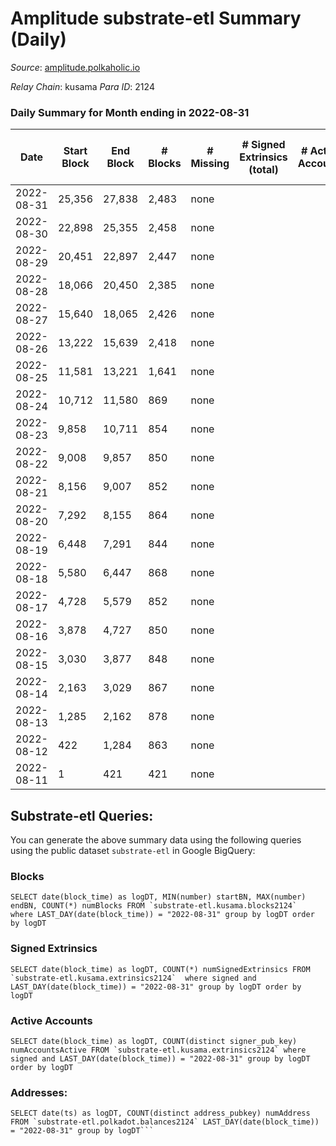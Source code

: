 # Amplitude substrate-etl Summary (Daily)

_Source_: [amplitude.polkaholic.io](https://amplitude.polkaholic.io)

*Relay Chain*: kusama
*Para ID*: 2124



### Daily Summary for Month ending in 2022-08-31


| Date | Start Block | End Block | # Blocks | # Missing | # Signed Extrinsics (total) | # Active Accounts | # Addresses with Balances | # Events | # Transfers | # XCM Transfers In | # XCM Transfers Out |
| ---- | ----------- | --------- | -------- | --------- | --------------------------- | ----------------- | ------------------------- | -------- | ----------- | ------------------ | ------------------- |
| 2022-08-31 | 25,356 | 27,838 | 2,483 | none  |  |  | 14 | 4,968 |   |   |   |
| 2022-08-30 | 22,898 | 25,355 | 2,458 | none  |  |  |  | 4,918 |   |   |   |
| 2022-08-29 | 20,451 | 22,897 | 2,447 | none  |  |  |  | 4,896 |   |   |   |
| 2022-08-28 | 18,066 | 20,450 | 2,385 | none  |  |  |  | 4,772 |   |   |   |
| 2022-08-27 | 15,640 | 18,065 | 2,426 | none  |  |  |  | 4,854 |   |   |   |
| 2022-08-26 | 13,222 | 15,639 | 2,418 | none  |  |  |  | 4,838 |   |   |   |
| 2022-08-25 | 11,581 | 13,221 | 1,641 | none  |  |  |  | 3,284 |   |   |   |
| 2022-08-24 | 10,712 | 11,580 | 869 | none  |  |  |  | 1,739 |   |   |   |
| 2022-08-23 | 9,858 | 10,711 | 854 | none  |  |  |  | 1,708 |   |   |   |
| 2022-08-22 | 9,008 | 9,857 | 850 | none  |  |  |  | 1,701 |   |   |   |
| 2022-08-21 | 8,156 | 9,007 | 852 | none  |  |  |  | 1,705 |   |   |   |
| 2022-08-20 | 7,292 | 8,155 | 864 | none  |  |  |  | 1,728 |   |   |   |
| 2022-08-19 | 6,448 | 7,291 | 844 | none  |  |  |  | 1,689 |   |   |   |
| 2022-08-18 | 5,580 | 6,447 | 868 | none  |  |  |  | 1,737 |   |   |   |
| 2022-08-17 | 4,728 | 5,579 | 852 | none  |  |  |  | 1,705 |   |   |   |
| 2022-08-16 | 3,878 | 4,727 | 850 | none  |  |  |  | 1,700 |   |   |   |
| 2022-08-15 | 3,030 | 3,877 | 848 | none  |  |  |  | 1,697 |   |   |   |
| 2022-08-14 | 2,163 | 3,029 | 867 | none  |  |  |  | 1,735 |   |   |   |
| 2022-08-13 | 1,285 | 2,162 | 878 | none  |  |  |  | 1,756 |   |   |   |
| 2022-08-12 | 422 | 1,284 | 863 | none  |  |  |  | 1,727 |   |   |   |
| 2022-08-11 | 1 | 421 | 421 | none  |  |  |  | 842 |   |   |   |

## Substrate-etl Queries:
You can generate the above summary data using the following queries using the public dataset `substrate-etl` in Google BigQuery:


### Blocks
```
SELECT date(block_time) as logDT, MIN(number) startBN, MAX(number) endBN, COUNT(*) numBlocks FROM `substrate-etl.kusama.blocks2124`  where LAST_DAY(date(block_time)) = "2022-08-31" group by logDT order by logDT
```


### Signed Extrinsics
```
SELECT date(block_time) as logDT, COUNT(*) numSignedExtrinsics FROM `substrate-etl.kusama.extrinsics2124`  where signed and LAST_DAY(date(block_time)) = "2022-08-31" group by logDT order by logDT
```


### Active Accounts
```
SELECT date(block_time) as logDT, COUNT(distinct signer_pub_key) numAccountsActive FROM `substrate-etl.kusama.extrinsics2124` where signed and LAST_DAY(date(block_time)) = "2022-08-31" group by logDT order by logDT
```


### Addresses:
```
SELECT date(ts) as logDT, COUNT(distinct address_pubkey) numAddress FROM `substrate-etl.polkadot.balances2124` LAST_DAY(date(block_time)) = "2022-08-31" group by logDT```

